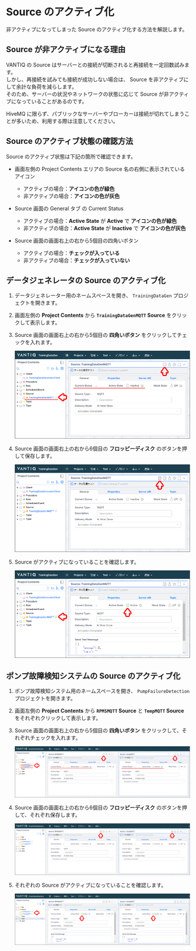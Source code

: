 # Source のアクティブ化

非アクティブになってしまった Source のアクティブ化する方法を解説します。

## Source が非アクティブになる理由

VANTIQ の Source はサーバーとの接続が切断されると再接続を一定回数試みます。  
しかし、再接続を試みても接続が成功しない場合は、 Source を非アクティブにして余計な負荷を減らします。  
そのため、サーバーの状況やネットワークの状態に応じて Source が非アクティブになっていることがあるのです。

HiveMQ に限らず、パブリックなサーバーやブローカーは接続が切れてしまうことが多いため、利用する際は注意してください。  

## Source のアクティブ状態の確認方法

Source のアクティブ状態は下記の箇所で確認できます。

- 画面左側の Project Contents エリアの Source 名の右側に表示されているアイコン
  - アクティブの場合：**アイコンの色が緑色**
  - 非アクティブの場合：**アイコンの色が灰色**

- Source 画面の General タブ の Current Status
  - アクティブの場合：**Active State** が **Active** で **アイコンの色が緑色**
  - 非アクティブの場合：**Active State** が **Inactive** で **アイコンの色が灰色**

- Source 画面の画面右上の右から5個目の四角いボタン
  - アクティブの場合：**チェックが入っている**
  - 非アクティブの場合：**チェックが入っていない**

## データジェネレータの Source のアクティブ化

1. データジェネレーター用のネームスペースを開き、 `TrainingDataGen` プロジェクトを開きます。

1. 画面左側の **Project Contents** から **`TrainingDataGenMQTT` Source** をクリックして表示します。

1. Source 画面の画面右上の右から5個目の **四角いボタン** をクリックしてチェックを入れます。

   ![0-04_SourceActivate_D01.png](./../../imgs/00_SourceActivate/0-04_SourceActivate_D01.png)

1. Source 画面の画面右上の右から6個目の **フロッピーディスク** のボタンを押して保存します。

   ![0-04_SourceActivate_D02.png](./../../imgs/00_SourceActivate/0-04_SourceActivate_D02.png)

1. Source がアクティブになっていることを確認します。

   ![0-04_SourceActivate_D03.png](./../../imgs/00_SourceActivate/0-04_SourceActivate_D03.png)

## ポンプ故障検知システムの Source のアクティブ化

1. ポンプ故障検知システム用のネームスペースを開き、 `PumpFailureDetection` プロジェクトを開きます。

1. 画面左側の **Project Contents** から **`RPMSMQTT` Source** と **`TempMQTT` Source** をそれぞれクリックして表示します。

1. Source 画面の画面右上の右から5個目の **四角いボタン** をクリックして、それぞれチェックを入れます。

   ![0-04_SourceActivate_P01.png](./../../imgs/00_SourceActivate/0-04_SourceActivate_P01.png)

1. Source 画面の画面右上の右から6個目の **フロッピーディスク** のボタンを押して、それぞれ保存します。

   ![0-04_SourceActivate_P02.png](./../../imgs/00_SourceActivate/0-04_SourceActivate_P02.png)

1. それぞれの Source がアクティブになっていることを確認します。

   ![0-04_SourceActivate_P03.png](./../../imgs/00_SourceActivate/0-04_SourceActivate_P03.png)

